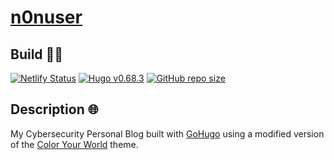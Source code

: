 # [n0nuser](https://www.nonuser.es)

## Build 👨‍💻

[![Netlify Status](https://api.netlify.com/api/v1/badges/380b45e4-2dd9-4ac6-acca-0341b61ee29b/deploy-status)](https://app.netlify.com/sites/n0nuser/deploys)
[![Hugo v0.68.3](https://img.shields.io/badge/hugo-0.68.3-ff4088?logo=hugo&logoColor=white)](https://github.com/gohugoio/hugo)
[![GitHub repo size](https://img.shields.io/github/repo-size/n0nuser/blog?color=009cdf&label=repo%20size&logo=git&logoColor=white)](https://github.com/n0nuser/blog)


## Description 🌐

My Cybersecurity Personal Blog built with [GoHugo](https://gohugo.io/) using a modified version of the [Color Your World](https://themes.gohugo.io/hugo-theme-color-your-world/) theme.
